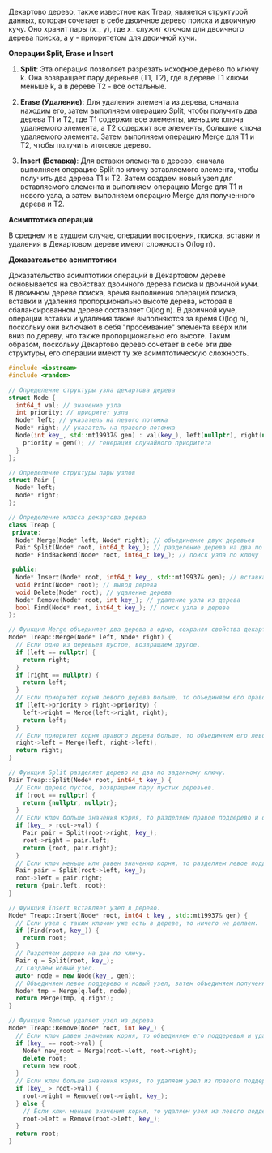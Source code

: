 Декартово дерево, также известное как Treap, является структурой данных, которая сочетает в себе двоичное дерево поиска
и двоичную кучу. Оно хранит пары (x_, y), где x_ служит ключом для двоичного дерева поиска, а y - приоритетом для
двоичной кучи.

**Операции Split, Erase и Insert**

1. **Split**: Эта операция позволяет разрезать исходное дерево по ключу k. Она возвращает пару деревьев (T1, T2), где в
   дереве T1 ключи меньше k, а в дереве T2 - все остальные.

2. **Erase (Удаление)**: Для удаления элемента из дерева, сначала находим его, затем выполняем операцию Split, чтобы
   получить два дерева T1 и T2, где T1 содержит все элементы, меньшие ключа удаляемого элемента, а T2 содержит все
   элементы, большие ключа удаляемого элемента. Затем выполняем операцию Merge для T1 и T2, чтобы получить итоговое
   дерево.

3. **Insert (Вставка)**: Для вставки элемента в дерево, сначала выполняем операцию Split по ключу вставляемого элемента,
   чтобы получить два дерева T1 и T2. Затем создаем новый узел для вставляемого элемента и выполняем операцию Merge для
   T1 и нового узла, а затем выполняем операцию Merge для полученного дерева и T2.

**Асимптотика операций**

В среднем и в худшем случае, операции построения, поиска, вставки и удаления в Декартовом дереве имеют сложность 
O(log n).

**Доказательство асимптотики**

Доказательство асимптотики операций в Декартовом дереве основывается на свойствах двоичного дерева поиска и двоичной
кучи. В двоичном дереве поиска, время выполнения операций поиска, вставки и удаления пропорционально высоте дерева,
которая в сбалансированном дереве составляет O(log n). В двоичной куче, операции вставки и удаления также выполняются за
время O(log n), поскольку они включают в себя "просеивание" элемента вверх или вниз по дереву, что также пропорционально
его высоте. Таким образом, поскольку Декартово дерево сочетает в себе эти две структуры, его операции имеют ту же
асимптотическую сложность.

```c++
#include <iostream>
#include <random>

// Определение структуры узла декартова дерева
struct Node {
  int64_t val; // значение узла
  int priority; // приоритет узла
  Node* left; // указатель на левого потомка
  Node* right; // указатель на правого потомка
  Node(int key_, std::mt19937& gen) : val(key_), left(nullptr), right(nullptr) {
    priority = gen(); // генерация случайного приоритета
  }
};

// Определение структуры пары узлов
struct Pair {
  Node* left;
  Node* right;
};

// Определение класса декартова дерева
class Treap {
 private:
  Node* Merge(Node* left, Node* right); // объединение двух деревьев
  Pair Split(Node* root, int64_t key_); // разделение дерева на два по ключу
  Node* FindBackend(Node* root, int64_t key_); // поиск узла по ключу

 public:
  Node* Insert(Node* root, int64_t key_, std::mt19937& gen); // вставка узла в дерево
  void Print(Node* root); // вывод дерева
  void Delete(Node* root); // удаление дерева
  Node* Remove(Node* root, int key_); // удаление узла из дерева
  bool Find(Node* root, int64_t key_); // поиск узла в дереве
};

// Функция Merge объединяет два дерева в одно, сохраняя свойства декартова дерева.
Node* Treap::Merge(Node* left, Node* right) {
  // Если одно из деревьев пустое, возвращаем другое.
  if (left == nullptr) {
    return right;
  }
  if (right == nullptr) {
    return left;
  }
  // Если приоритет корня левого дерева больше, то объединяем его правое поддерево с правым деревом.
  if (left->priority > right->priority) {
    left->right = Merge(left->right, right);
    return left;
  }
  // Если приоритет корня правого дерева больше, то объединяем его левое поддерево с левым деревом.
  right->left = Merge(left, right->left);
  return right;
}

// Функция Split разделяет дерево на два по заданному ключу.
Pair Treap::Split(Node* root, int64_t key_) {
  // Если дерево пустое, возвращаем пару пустых деревьев.
  if (root == nullptr) {
    return {nullptr, nullptr};
  }
  // Если ключ больше значения корня, то разделяем правое поддерево и обновляем правое поддерево корня.
  if (key_ > root->val) {
    Pair pair = Split(root->right, key_);
    root->right = pair.left;
    return {root, pair.right};
  }
  // Если ключ меньше или равен значению корня, то разделяем левое поддерево и обновляем левое поддерево корня.
  Pair pair = Split(root->left, key_);
  root->left = pair.right;
  return {pair.left, root};
}

// Функция Insert вставляет узел в дерево.
Node* Treap::Insert(Node* root, int64_t key_, std::mt19937& gen) {
  // Если узел с таким ключом уже есть в дереве, то ничего не делаем.
  if (Find(root, key_)) {
    return root;
  }
  // Разделяем дерево на два по ключу.
  Pair q = Split(root, key_);
  // Создаем новый узел.
  auto* node = new Node(key_, gen);
  // Объединяем левое поддерево и новый узел, затем объединяем полученное дерево с правым поддеревом.
  Node* tmp = Merge(q.left, node);
  return Merge(tmp, q.right);
}

// Функция Remove удаляет узел из дерева.
Node* Treap::Remove(Node* root, int key_) {
  // Если ключ равен значению корня, то объединяем его поддеревья и удаляем корень.
  if (key_ == root->val) {
    Node* new_root = Merge(root->left, root->right);
    delete root;
    return new_root;
  }
  // Если ключ больше значения корня, то удаляем узел из правого поддерева.
  if (key_ > root->val) {
    root->right = Remove(root->right, key_);
  } else {
    // Если ключ меньше значения корня, то удаляем узел из левого поддерева.
    root->left = Remove(root->left, key_);
  }
  return root;
}
```
